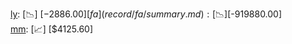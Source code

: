 [ly](record/ly/summary.md): [📉] [$-2886.00]  
[fa](record/fa/summary.md): [📉] [$-919880.00]  
[mm](record/mm/summary.md): [📈] [$4125.60]  
